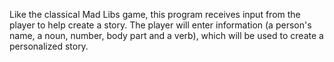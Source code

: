 Like the classical Mad Libs game, this program receives input from the player to help create a story. 
The player will enter information (a person's name, a noun, number, body part and a verb), which will be used to create a personalized story. 
